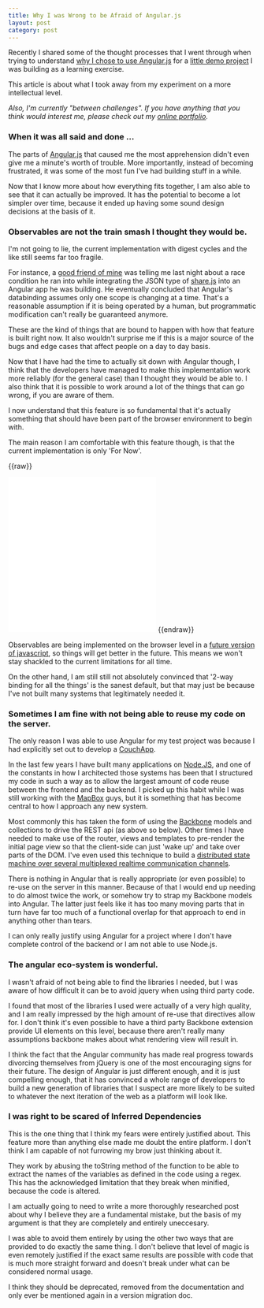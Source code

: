 ```yaml
---
title: Why I was Wrong to be Afraid of Angular.js
layout: post
category: post
---
```


Recently I shared some of the thought processes that I went through when trying to
understand [why I chose to use Angular.js](/2014/03/wrong-to-be-afraid-of-angular) for a [little demo project](/2014/03/mirror-tumblr-picture-blogs-browsr) I was building
as a learning exercise.

This article is about what I took away from my experiment on a more intellectual level.

<!--more-->

_Also, I'm currently "between challenges". 
If you have anything that you think would interest me,
please check out my [online portfolio](/portfolio)._

### When it was all said and done ...

The parts of [Angular.js](http://angularjs.org/) that caused me the most apprehension didn't even give
me a minute's worth of trouble. More importantly, instead of becoming frustrated, it was some
of the most fun I've had building stuff in a while.

Now that I know more about how everything fits together, I am also able to see that
it can actually be improved. It has the potential to become a lot simpler over time,
because it ended up having some sound design decisions at the basis of it.

<a name="observables"> </a>

### Observables are not the train smash I thought they would be.

I'm not going to lie, the current implementation with digest cycles and the like still seems far too fragile.

For instance, a [good friend of mine](http://acko.net) was telling me last night about a race condition he ran into
while integrating the JSON type of [share.js](http://sharejs.org/) into an Angular app he was building. He eventually concluded
that Angular's databinding assumes only one scope is changing at a time. That's a reasonable assumption if
it is being operated by a human, but programmatic modification can't really be guaranteed anymore.

These are the kind of things that are bound to happen with how that feature is built right now.  It also
wouldn't surprise me if this is a major source of the bugs and edge cases that affect people on a day to day basis.

Now that I have had the time to actually sit down with Angular though, I think that the developers have
managed to make this implementation work more reliably (for the general case) than I thought they would be
able to. I also think that it is possible to work around a lot of the things that can go wrong, if you are aware of them.

I now understand that this feature is so fundamental that it's actually something that should have been part
of the browser environment to begin with.

The main reason I am comfortable with this feature though, is that the current implementation is only 'For Now'.

{{raw}}
<iframe class="youtube col-lg-12 col-md-12 col-sm-12 col-xs-12" height="315" src="//www.youtube.com/embed/maBRrGbkPEs" frameborder="0">
</iframe>
{{endraw}}

Observables are being implemented on the browser level in a [future version of javascript](http://wiki.ecmascript.org/doku.php?id=harmony:observe),
so things will get better in the future. This means we won't stay shackled to the current limitations for all time.

On the other hand, I am still still not absolutely convinced that '2-way binding for all the things' is the sanest default,
but that may just be because I've not built many systems that legitimately needed it.

<a name="reuse"> </a>

### Sometimes I am fine with not being able to reuse my code on the server. 

The only reason I was able to use Angular for my test project was because I had explicitly set out to develop a [CouchApp](http://couchapp.org/).

In the last few years I have built many applications on [Node.JS](http://nodejs.org), and one of the constants in how I architected those
systems has been that I structured my code in such a way as to allow the largest amount of code reuse between the frontend
and the backend. I picked up this habit while I was still working with the [MapBox](http://mapbox.com) guys, but it is
something that has become central to how I approach any new system.

Most commonly this has taken the form of using the [Backbone](http://backbonejs.org) models and collections to drive the REST api (as above so below).
Other times I have needed to make use of the router, views and templates to pre-render the initial page view so that the client-side can just 'wake up' and take over
parts of the DOM. I've even used this technique to build a [distributed state machine over several multiplexed realtime communication channels](/2014/03/werewolves-io-alpha).

There is nothing in Angular that is really appropriate (or even possible) to re-use on the server in this manner. Because of that I would
end up needing to do almost twice the work, or somehow try to strap my Backbone models into Angular. The latter just feels like it has
too many moving parts that in turn have far too much of a functional overlap for that approach to end in anything other than tears. 

I can only really justify using Angular for a project where I don't have complete control of the backend or I am not able to use Node.js.

<a name='libraries'> </a>

### The angular eco-system is wonderful.

I wasn't afraid of not being able to find the libraries I needed, but I was aware of how difficult it can be to avoid jquery when
using third party code.

I found that most of the libraries I used were actually of a very high quality, and I am really impressed by the high amount of
re-use that directives allow for. I don't think it's even possible to have a third party Backbone extension provide UI elements
on this level, because there aren't really many assumptions backbone makes about what rendering view will result in.

I think the fact that the Angular community has made real progress towards divorcing themselves from jQuery is one
of the most encouraging signs for their future. The design of Angular is just different enough, and it is just compelling enough,
that it has convinced a whole range of developers to build a new generation of libraries that I suspect are more likely to be suited to
whatever the next iteration of the web as a platform will look like.

<a name='di'> </a>

### I was right to be scared of Inferred Dependencies

This is the one thing that I think my fears were entirely justified about. This feature more than anything else
made me doubt the entire platform. I don't think I am capable of not furrowing my brow just thinking about it.

They work by abusing the toString method of the function to be able to extract the names of the variables as
defined in the code using a regex. This has the acknowledged limitation that they break when minified,
because the code is altered.

I am actually going to need to write a more thoroughly researched post about why I believe they are a fundamental mistake,
but the basis of my argument is that they are completely and entirely uneccesary.

I was able to avoid them entirely by using the other two ways that are provided to do exactly the same thing. I don't
believe that level of magic is even remotely justified if the exact same results are possible with code that is
much more straight forward and doesn't break under what can be considered normal usage.

I think they should be deprecated, removed from the documentation and only ever be mentioned again in a version migration doc.
